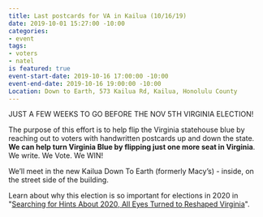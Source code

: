```yaml
---
title: Last postcards for VA in Kailua (10/16/19)
date: 2019-10-01 15:27:00 -10:00
categories:
- event
tags:
- voters
- natel
is featured: true
event-start-date: 2019-10-16 17:00:00 -10:00
event-end-date: 2019-10-16 19:00:00 -10:00
Location: Down to Earth, 573 Kailua Rd, Kailua, Honolulu County
---
```


JUST A FEW WEEKS TO GO BEFORE THE NOV 5TH VIRGINIA ELECTION!

The purpose of this effort is to help flip the Virginia statehouse blue by reaching out to voters with handwritten postcards up and down the state. **We can help turn Virginia Blue by flipping just one more seat in Virginia**. We write. We Vote. We WIN!
 
We’ll meet in the new Kailua Down To Earth (formerly Macy’s) - inside, on the street side of the building.

Learn about why this election is so important for elections in 2020 in "[Searching for Hints About 2020, All Eyes Turned to Reshaped Virginia](https://www.nytimes.com/2019/08/19/us/virginia-election-politics.html)".